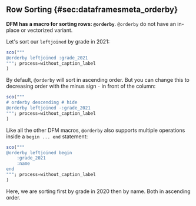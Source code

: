 ## Row Sorting {#sec:dataframesmeta_orderby}

**DFM has a macro for sorting rows: `@orderby`**.
`@orderby` do not have an in-place or vectorized variant.

Let's sort our `leftjoined` by grade in 2021:

```jl
sco("""
@orderby leftjoined :grade_2021
"""; process=without_caption_label
)
```

By default, `@orderby` will sort in ascending order.
But you can change this to decreasing order with the minus sign `-` in front of the column:

```jl
sco("""
# orderby descending # hide
@orderby leftjoined -:grade_2021
"""; process=without_caption_label
)
```

Like all the other DFM macros,
`@orderby` also supports multiple operations inside a `begin ... end` statement:

```jl
sco("""
@orderby leftjoined begin
    :grade_2021
    :name
end
"""; process=without_caption_label
)
```

Here, we are sorting first by grade in 2020 then by name.
Both in ascending order.
